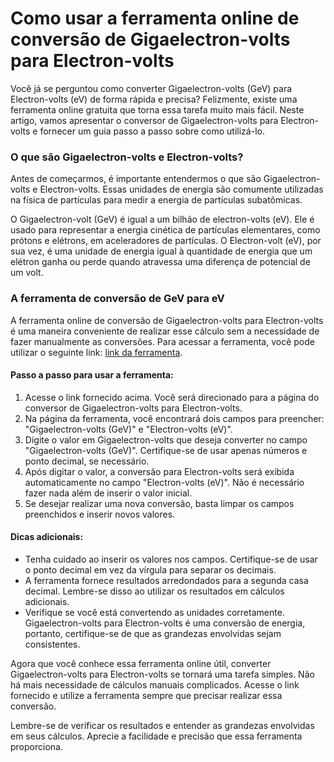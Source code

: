Como usar a ferramenta online de conversão de Gigaelectron-volts para Electron-volts
====================================================================================

Você já se perguntou como converter Gigaelectron-volts (GeV) para Electron-volts (eV) de forma rápida e precisa? Felizmente, existe uma ferramenta online gratuita que torna essa tarefa muito mais fácil. Neste artigo, vamos apresentar o conversor de Gigaelectron-volts para Electron-volts e fornecer um guia passo a passo sobre como utilizá-lo.

### O que são Gigaelectron-volts e Electron-volts?

Antes de começarmos, é importante entendermos o que são Gigaelectron-volts e Electron-volts. Essas unidades de energia são comumente utilizadas na física de partículas para medir a energia de partículas subatômicas.

O Gigaelectron-volt (GeV) é igual a um bilhão de electron-volts (eV). Ele é usado para representar a energia cinética de partículas elementares, como prótons e elétrons, em aceleradores de partículas. O Electron-volt (eV), por sua vez, é uma unidade de energia igual à quantidade de energia que um elétron ganha ou perde quando atravessa uma diferença de potencial de um volt.

### A ferramenta de conversão de GeV para eV

A ferramenta online de conversão de Gigaelectron-volts para Electron-volts é uma maneira conveniente de realizar esse cálculo sem a necessidade de fazer manualmente as conversões. Para acessar a ferramenta, você pode utilizar o seguinte link: [link da ferramenta](https://www.onlinecalculatorsfree.com/pt/convert/gigaelectron-volts-to-electron-volts.html).

#### Passo a passo para usar a ferramenta:

1. Acesse o link fornecido acima. Você será direcionado para a página do conversor de Gigaelectron-volts para Electron-volts.
2. Na página da ferramenta, você encontrará dois campos para preencher: "Gigaelectron-volts (GeV)" e "Electron-volts (eV)".
3. Digite o valor em Gigaelectron-volts que deseja converter no campo "Gigaelectron-volts (GeV)". Certifique-se de usar apenas números e ponto decimal, se necessário.
4. Após digitar o valor, a conversão para Electron-volts será exibida automaticamente no campo "Electron-volts (eV)". Não é necessário fazer nada além de inserir o valor inicial.
5. Se desejar realizar uma nova conversão, basta limpar os campos preenchidos e inserir novos valores.

#### Dicas adicionais:

- Tenha cuidado ao inserir os valores nos campos. Certifique-se de usar o ponto decimal em vez da vírgula para separar os decimais.
- A ferramenta fornece resultados arredondados para a segunda casa decimal. Lembre-se disso ao utilizar os resultados em cálculos adicionais.
- Verifique se você está convertendo as unidades corretamente. Gigaelectron-volts para Electron-volts é uma conversão de energia, portanto, certifique-se de que as grandezas envolvidas sejam consistentes.

Agora que você conhece essa ferramenta online útil, converter Gigaelectron-volts para Electron-volts se tornará uma tarefa simples. Não há mais necessidade de cálculos manuais complicados. Acesse o link fornecido e utilize a ferramenta sempre que precisar realizar essa conversão.

Lembre-se de verificar os resultados e entender as grandezas envolvidas em seus cálculos. Aprecie a facilidade e precisão que essa ferramenta proporciona.